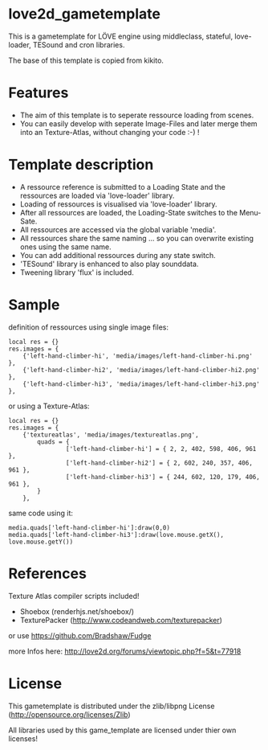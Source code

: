 love2d_gametemplate
===================

This is a gametemplate for LÖVE engine using middleclass, stateful, love-loader, TESound and cron libraries.

The base of this template is copied from kikito.

Features
==========
- The aim of this template is to seperate ressource loading from scenes.
- You can easily develop with seperate Image-Files and later merge them into an Texture-Atlas, without changing your code :-) !

Template description
==========
- A ressource reference is submitted to a Loading State and the ressources are loaded via 'love-loader' library.
- Loading of ressources is visualised via 'love-loader' library.
- After all ressources are loaded, the Loading-State switches to the Menu-Sate.
- All ressources are accessed via the global variable 'media'.
- All ressources share the same naming ... so you can overwrite existing ones using the same name.
- You can add additional ressources during any state switch.
- 'TESound' library is enhanced to also play sounddata.
- Tweening library 'flux' is included.

Sample
==========
definition of ressources using single image files:
```
local res = {}
res.images = {
	{'left-hand-climber-hi', 'media/images/left-hand-climber-hi.png' },
	{'left-hand-climber-hi2', 'media/images/left-hand-climber-hi2.png' },
	{'left-hand-climber-hi3', 'media/images/left-hand-climber-hi3.png' },
```

or using a Texture-Atlas:
```
local res = {}
res.images = {
	{'textureatlas', 'media/images/textureatlas.png',
		quads = {
				['left-hand-climber-hi'] = { 2, 2, 402, 598, 406, 961 },
				['left-hand-climber-hi2'] = { 2, 602, 240, 357, 406, 961 },
				['left-hand-climber-hi3'] = { 244, 602, 120, 179, 406, 961 },
		}
	},
```

same code using it:
```
media.quads['left-hand-climber-hi']:draw(0,0)
media.quads['left-hand-climber-hi3']:draw(love.mouse.getX(), love.mouse.getY())
```

References
==========
Texture Atlas compiler scripts included!
* Shoebox (renderhjs.net/shoebox/)
* TexturePacker (http://www.codeandweb.com/texturepacker)

or use https://github.com/Bradshaw/Fudge

more Infos here: http://love2d.org/forums/viewtopic.php?f=5&t=77918

License
==========
This gametemplate is distributed under the zlib/libpng License (http://opensource.org/licenses/Zlib)

All libraries used by this game_template are licensed under thier own licenses! 
